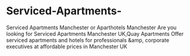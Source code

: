 # Serviced-Apartments-
Serviced Apartments Manchester or Aparthotels Manchester Are you looking for Serviced Apartments Manchester UK,Quay Apartments Offer serviced apartments and hotels for professionals &amp;amp, corporate executives at affordable prices in Manchester UK
